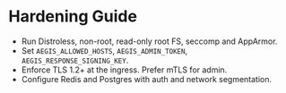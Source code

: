 # Hardening Guide

- Run Distroless, non-root, read-only root FS, seccomp and AppArmor.
- Set `AEGIS_ALLOWED_HOSTS`, `AEGIS_ADMIN_TOKEN`, `AEGIS_RESPONSE_SIGNING_KEY`.
- Enforce TLS 1.2+ at the ingress. Prefer mTLS for admin.
- Configure Redis and Postgres with auth and network segmentation.
